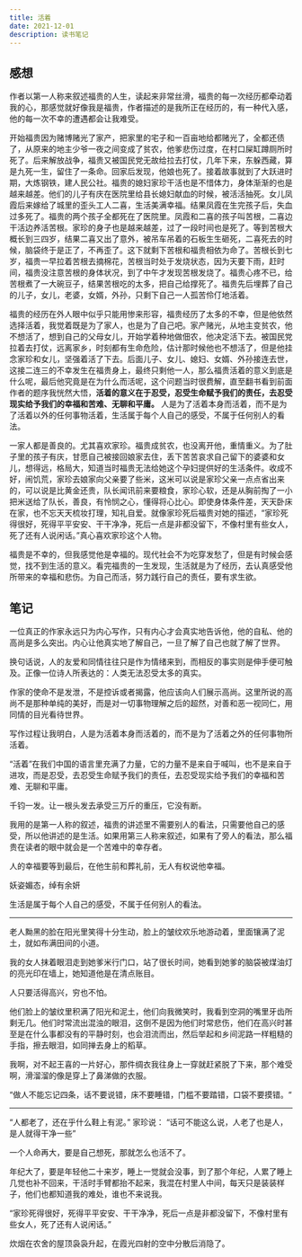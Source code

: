 ```yaml
---
title: 活着
date: 2021-12-01
description: 读书笔记
---
```

## 感想

作者以第一人称来叙述福贵的人生，读起来非常丝滑，福贵的每一次经历都牵动着我的心，那感觉就好像我是福贵，作者描述的是我所正在经历的，有一种代入感，他的每一次不幸的遭遇都会让我难受。

开始福贵因为赌博赌光了家产，把家里的宅子和一百亩地给都赌光了，全都还债了，从原来的地主少爷一夜之间变成了贫农，他爹悲伤过度，在村口屎缸蹲厕所时死了。后来解放战争，福贵又被国民党无故给拉去打仗，几年下来，东躲西藏，算是九死一生，留住了一条命。回家后发现，他娘也死了。接着故事就到了大跃进时期，大炼钢铁，建人民公社。福贵的媳妇家珍干活也是不惜体力，身体渐渐的也是越来越差。他们的儿子有庆在医院里给县长媳妇献血的时候，被活活抽死。女儿凤霞后来嫁给了城里的歪头工人二喜，生活美满幸福。结果凤霞在生完孩子后，失血过多死了。福贵的两个孩子全都死在了医院里。凤霞和二喜的孩子叫苦根，二喜边干活边养活苦根。家珍的身子也是越来越差，过了一段时间也是死了。等到苦根大概长到三四岁，结果二喜又出了意外，被吊车吊着的石板生生砸死，二喜死去的时候，脑袋终于是正了，不再歪了。这下就剩下苦根和福贵相依为命了。苦根长到七岁，福贵一早拉着苦根去摘棉花，苦根当时处于发烧状态，因为天要下雨，赶时间，福贵没注意苦根的身体状况，到了中午才发现苦根发烧了。福贵心疼不已，给苦根煮了一大碗豆子，结果苦根吃的太多，把自己给撑死了。福贵先后埋葬了自己的儿子，女儿，老婆，女婿，外孙，只剩下自己一人孤苦伶仃地活着。

福贵的经历在外人眼中似乎只能用惨来形容，福贵经历了太多的不幸，但是他依然选择活着，我觉着既是为了家人，也是为了自己吧。家产赌光，从地主变贫农，他不想活了，想到自己的父母女儿，开始学着种地做佃农，他决定活下去。被国民党拉着去打仗，远离家乡，时刻都有生命危险，估计那时候他也不想活了，但是他挂念家珍和女儿，坚强着活了下去。后面儿子、女儿、媳妇、女婿、外孙接连去世，这接二连三的不幸发生在福贵身上，最终只剩他一人，那么福贵活着的意义到底是什么呢，最后他究竟是在为什么而活呢，这个问题当时很费解，直至翻书看到前面作者的题序我恍然大悟，**活着的意义在于忍受，忍受生命赋予我们的责任，去忍受现实给予我们的幸福和苦难、无聊和平庸。** 人是为了活着本身而活着，而不是为了活着以外的任何事物活着，生活属于每个人自己的感受，不属于任何别人的看法。

一家人都是善良的。尤其喜欢家珍。福贵成贫农，也没离开他，重情重义。为了肚子里的孩子有庆，甘愿自己被接回娘家去住，丢下苦苦哀求自己留下的婆婆和女儿，想得远，格局大，知道当时福贵无法给她这个孕妇提供好的生活条件。收成不好，闹饥荒，家珍去娘家向父亲要了些米，这米可以说是家珍父亲一点点省出来的，可以说是比黄金还贵，队长闻讯前来要粮食，家珍心软，还是从胸前掏了一小把米送给了队长，善良，有怜悯之心，懂得将心比心。即使身体条件差，天天卧床在家，也不忘天天梳妆打理，知礼自爱。就像家珍死后福贵对她的描述，“家珍死得很好，死得平平安安、干干净净，死后一点是非都没留下，不像村里有些女人，死了还有人说闲话。”真心喜欢家珍这个人物。

福贵是不幸的，但我感觉他是幸福的。现代社会不为吃穿发愁了，但是有时候会感觉，找不到生活的意义。看完福贵的一生发现，生活就是为了经历，去认真感受他所带来的幸福和悲伤。为自己而活，努力践行自己的责任，要有求生欲。

## 笔记

一位真正的作家永远只为内心写作，只有内心才会真实地告诉他，他的自私、他的高尚是多么突出。内心让他真实地了解自己，一旦了解了自己也就了解了世界。

换句话说，人的友爱和同情往往只是作为情绪来到，而相反的事实则是伸手便可触及。正像一位诗人所表达的：人类无法忍受太多的真实。

作家的使命不是发泄，不是控诉或者揭露，他应该向人们展示高尚。这里所说的高尚不是那种单纯的美好，而是对一切事物理解之后的超然，对善和恶一视同仁，用同情的目光看待世界。

写作过程让我明白，人是为活着本身而活着的，而不是为了活着之外的任何事物所活着。

“活着”在我们中国的语言里充满了力量，它的力量不是来自于喊叫，也不是来自于进攻，而是忍受，去忍受生命赋予我们的责任，去忍受现实给予我们的幸福和苦难、无聊和平庸。

千钧一发。让一根头发去承受三万斤的重压，它没有断。

我用的是第一人称的叙述，福贵的讲述里不需要别人的看法，只需要他自己的感受，所以他讲述的是生活。如果用第三人称来叙述，如果有了旁人的看法，那么福贵在读者的眼中就会是一个苦难中的幸存者。

人的幸福要等到最后，在他生前和葬礼前，无人有权说他幸福。

妖姿媚态，绰有余妍

生活是属于每个人自己的感受，不属于任何别人的看法。

---

老人黝黑的脸在阳光里笑得十分生动，脸上的皱纹欢乐地游动着，里面镶满了泥土，就如布满田间的小道。

我的女人抹着眼泪走到她爹米行门口，站了很长时间，她看到她爹的脑袋被煤油灯的亮光印在墙上，她知道他是在清点账目。

人只要活得高兴，穷也不怕。

他们脸上的皱纹里积满了阳光和泥土，他们向我微笑时，我看到空洞的嘴里牙齿所剩无几。他们时常流出混浊的眼泪，这倒不是因为他们时常悲伤，他们在高兴时甚至是在什么事都没有的平静时刻，也会泪流而出，然后举起和乡间泥路一样粗糙的手指，擦去眼泪，如同掸去身上的稻草。

我啊，对不起王喜的一片好心，那件绸衣我往身上一穿就赶紧脱了下来，那个难受啊，滑溜溜的像是穿上了鼻涕做的衣服。

“做人不能忘记四条，话不要说错，床不要睡错，门槛不要踏错，口袋不要摸错。“

---

“人都老了，还在乎什么鞋上有泥。”
家珍说： “话可不能这么说，人老了也是人，是人就得干净一些”

一个人命再大，要是自己想死，那就怎么也活不了。

年纪大了，要是年轻他二十来岁，睡上一觉就会没事，到了那个年纪，人累了睡上几觉也补不回来，干活时手臂都抬不起来，我混在村里人中间，每天只是装装样子，他们也都知道我的难处，谁也不来说我。

“家珍死得很好，死得平平安安、干干净净，死后一点是非都没留下，不像村里有些女人，死了还有人说闲话。”

炊烟在农舍的屋顶袅袅升起，在霞光四射的空中分散后消隐了。
